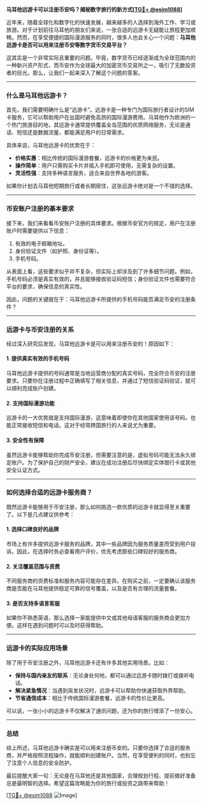 **马耳他远游卡可以注册币安吗？揭秘数字旅行的新方式[[TG💪+ @esim1088](https://t.me/s/esim1088)]**

近年来，随着全球化和数字化的快速发展，越来越多的人选择到海外工作、学习或旅游。对于计划前往马耳他的朋友们来说，一张合适的远游卡无疑能让旅程更加顺畅。然而，在享受便捷的国际漫游服务的同时，很多人也会关心一个问题：**马耳他远游卡是否可以用来注册币安等数字货币交易平台？**

这其实是一个非常实际且重要的问题。毕竟，数字货币已经逐渐成为全球范围内的一种新兴资产形式，而币安作为全球最大的加密货币交易所之一，吸引了无数投资者的目光。那么，让我们一起来深入了解这个问题的答案。

---

### **什么是马耳他远游卡？**

首先，我们需要明确什么是“远游卡”。远游卡是一种专门为国际旅行者设计的SIM卡服务，它可以帮助用户在出国时避免高昂的国际漫游费用。马耳他作为欧洲的一个热门旅游目的地，其远游卡通常提供覆盖全岛范围的优质网络服务，无论是通话、短信还是数据流量，都能满足用户的日常需求。

具体来说，马耳他远游卡的优势在于：
- **价格实惠**：相比传统的国际漫游套餐，远游卡的价格更为亲民。
- **操作简单**：用户只需购买卡片并插入手机即可使用，无需复杂的设置。
- **灵活性强**：支持多种语言服务，适合来自世界各地的游客。

如果你计划去马耳他短期旅行或者长期居住，这张远游卡绝对是一个不错的选择。

---

### **币安账户注册的基本要求**

接下来，我们来看看币安账户注册的具体要求。根据币安官方的规定，用户在注册账户时需要提供以下信息：
1. 有效的电子邮箱地址。
2. 身份验证文件（如护照、身份证等）。
3. 手机号码。

从表面上看，这些要求似乎并不复杂，但实际上却涉及到了许多细节问题。例如，手机号码必须是真实有效的，并且能够接收验证码短信；身份验证文件也需要符合平台的要求，确保信息的真实性。

因此，问题的关键就在于：马耳他远游卡所提供的手机号码能否满足币安的注册条件？

---

### **远游卡与币安注册的关系**

经过深入研究后发现，马耳他远游卡是可以用来注册币安的！原因如下：

#### **1. 提供真实有效的手机号码**
马耳他远游卡提供的号码通常是当地运营商分配的真实号码，完全符合币安的注册要求。只要你在注册过程中正确填写了相关信息，并通过了短信验证码验证，就可以顺利完成账户创建。

#### **2. 支持国际漫游功能**
远游卡的一大优势就是支持国际漫游，这意味着即使你在其他国家使用该号码，也能正常接收短信和电话。这对于经常跨国旅行的人来说尤为重要。

#### **3. 安全性有保障**
虽然远游卡能够帮助你完成币安注册，但需要注意的是，虚拟号码可能无法永久绑定账户。为了保护自己的财产安全，建议在成功注册后尽快绑定实体银行卡或其他安全认证方式。

---

### **如何选择合适的远游卡服务商？**

既然远游卡能够用于币安注册，那么如何挑选一款优质的远游卡就显得至关重要了。以下是几点建议供参考：

#### **1. 选择口碑良好的品牌**
市场上有许多提供远游卡服务的品牌，其中一些品牌因为服务质量差而受到用户投诉。因此，在选择时务必查看用户评价，优先考虑那些口碑较好的服务商。

#### **2. 关注覆盖范围与资费**
不同服务商的资费标准和服务内容可能存在差异。在购买之前，一定要确认该服务商是否能在马耳他提供稳定可靠的信号覆盖，以及是否有合理的流量套餐。

#### **3. 是否支持多语言客服**
如果你不熟悉英语，那么选择一家能提供中文或其他母语客服的服务商会更加方便。这样在遇到问题时可以及时获得帮助。

---

### **远游卡的实际应用场景**

除了用于币安注册之外，马耳他远游卡还有许多其他实用场景。比如：

- **保持与国内亲友的联系**：无论身处何地，都可以通过远游卡随时拨打或接听电话。
- **解决紧急情况**：当遇到突发状况时，远游卡可以帮助你快速获取外界帮助。
- **节省通信成本**：相比于传统国际漫游套餐，远游卡的性价比更高。

可以说，一张小小的远游卡不仅解决了通讯问题，还为你的旅行增添了一份安心。

---

### **总结**

综上所述，马耳他远游卡确实是可以用来注册币安的。只要你选择了合适的服务商，并严格按照流程操作，就能顺利创建账户。当然，在享受便利的同时，也别忘了注意个人信息的安全防护。

最后提醒大家一句：无论是在马耳他还是其他国家，合理规划行程、提前做好准备总是最明智的选择。希望这篇攻略能为你的旅行或投资之路带来帮助！

[[TG💪+ @esim1088](https://t.me/s/esim1088) ![Image](https://i.postimg.cc/4NQfJmqS/Snipaste-2025-05-13-00-14-12.png)]